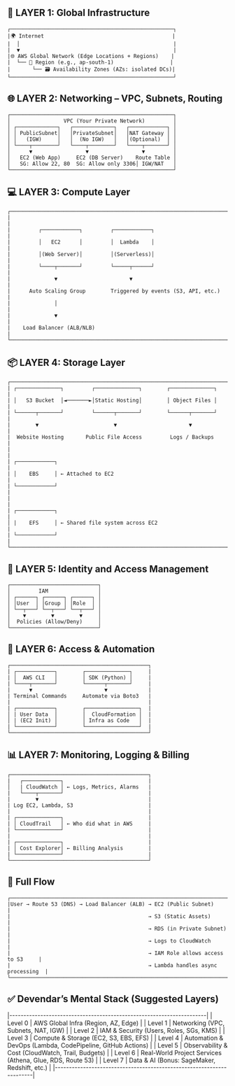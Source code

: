 ## 🧱 LAYER 1: Global Infrastructure

    ┌────────────────────────────────────────────────────┐
    |🌍 Internet                                         |
    |  │                                                 |
    |  ▼                                                 |
    |🌐 AWS Global Network (Edge Locations + Regions)    |
    |  └── 📍 Region (e.g., ap-south-1)                  |
    |       └── 🗃️ Availability Zones (AZs: isolated DCs)|
    └────────────────────────────────────────────────────┘

## 🌐 LAYER 2: Networking – VPC, Subnets, Routing

    ┌────────────────────────────────────────────────────┐
    │                 VPC (Your Private Network)         │
    │ ┌─────────────┐   ┌─────────────┐   ┌────────────┐ │
    │ │ PublicSubnet│   │PrivateSubnet│   │NAT Gateway │ │
    │ │   (IGW)     │   │  (No IGW)   │   │(Optional)  │ │
    │ └────┬────────┘   └────┬────────┘   └────┬───────┘ │
    │      ▼                 ▼                 ▼         │
    │   EC2 (Web App)     EC2 (DB Server)    Route Table │
    │   SG: Allow 22, 80  SG: Allow only 3306│ IGW/NAT   │
    └────────────────────────────────────────────────────┘

## 💻 LAYER 3: Compute Layer

    ┌─────────────────────────────────────────────────────────────────────┐
    |                                                                     |
    |         ┌────────────┐         ┌────────────┐                       |
    |         │   EC2      │         │  Lambda    │                       |
    |         │(Web Server)│         │(Serverless)│                       |
    |         └────┬───────┘         └─────┬──────┘                       |
    |              ▼                       ▼                              |
    |      Auto Scaling Group        Triggered by events (S3, API, etc.)  |
    |              │                                                      |
    |              ▼                                                      |
    |    Load Balancer (ALB/NLB)                                          |
    └─────────────────────────────────────────────────────────────────────┘

## 📦 LAYER 4: Storage Layer

    ┌─────────────────────────────────────────────────────────────────────┐
    | ┌──────────────┐         ┌──────────────┐        ┌──────────────┐   |
    | │   S3 Bucket  │◄───────►│Static Hosting│        │ Object Files │   |
    | └──────┬───────┘         └──────┬───────┘        └──────┬───────┘   |
    |        ▼                        ▼                       ▼           |
    |  Website Hosting       Public File Access         Logs / Backups    |
    |                                                                     |
    | ┌────────────┐                                                      |
    | │    EBS     │ ← Attached to EC2                                    |
    | └────────────┘                                                      |
    |                                                                     |
    | ┌────────────┐                                                      |
    │ |    EFS     │ ← Shared file system across EC2                      |
    | └────────────┘                                                      |
    └─────────────────────────────────────────────────────────────────────┘

## 🔐 LAYER 5: Identity and Access Management

    ┌────────────────────────────┐
    │         IAM                │
    │ ┌──────┐ ┌──────┐ ┌──────┐ │
    │ │User  │ │Group │ │Role  │ │
    │ └──┬───┘ └──┬───┘ └──┬───┘ │
    │    ▼        ▼        ▼     │
    │  Policies (Allow/Deny)     │
    └────────────────────────────┘

## 📡 LAYER 6: Access & Automation

    ┌────────────────────────────────────────────┐
    | ┌────────────┐        ┌──────────────┐     |
    | │  AWS CLI   │        │ SDK (Python) │     |
    | └────┬───────┘        └──────┬───────┘     |
    |      ▼                       ▼             |
    | Terminal Commands     Automate via Boto3   |
    |                                            |
    | ┌────────────┐        ┌─────────────────┐  |
    │ | User Data  │        │  CloudFormation │  |
    │ | (EC2 Init) │        │ Infra as Code   │  |
    | └────────────┘        └─────────────────┘  |
    └────────────────────────────────────────────┘

## 📊 LAYER 7: Monitoring, Logging & Billing

    ┌────────────────────────────────────────────┐
    |   ┌────────────┐                           |
    │   | CloudWatch │ ← Logs, Metrics, Alarms   |
    |   └────┬───────┘                           |
    |        ▼                                   |
    | Log EC2, Lambda, S3                        |
    |                                            |
    | ┌──────────────┐                           |
    | │ CloudTrail   │ ← Who did what in AWS     |
    | └──────────────┘                           |
    |                                            |
    | ┌──────────────┐                           |
    | │ Cost Explorer│ ← Billing Analysis        |
    | └──────────────┘                           |
    └────────────────────────────────────────────┘

## 🎯 Full Flow
    ┌───────────────────────────────────────────────────────────────────────────────┐
    |User → Route 53 (DNS) → Load Balancer (ALB) → EC2 (Public Subnet)              |
    |                                            → S3 (Static Assets)               |
    |                                            → RDS (in Private Subnet)          |
    |                                            → Logs to CloudWatch               |
    |                                            → IAM Role allows access to S3     |
    |                                            → Lambda handles async processing  |
    └───────────────────────────────────────────────────────────────────────────────┘



## ✅ Devendar’s Mental Stack (Suggested Layers)

|----------------------------------------------------------------------|
| Level 0 | AWS Global Infra (Region, AZ, Edge)                        |
| Level 1 | Networking (VPC, Subnets, NAT, IGW)                        |
| Level 2 | IAM & Security (Users, Roles, SGs, KMS)                    |
| Level 3 | Compute & Storage (EC2, S3, EBS, EFS)                      |
| Level 4 | Automation & DevOps (Lambda, CodePipeline, GitHub Actions) |
| Level 5 | Observability & Cost (CloudWatch, Trail, Budgets)          |
| Level 6 | Real-World Project Services (Athena, Glue, RDS, Route 53)  |
| Level 7 | Data & AI (Bonus: SageMaker, Redshift, etc.)               |
|----------------------------------------------------------------------|
